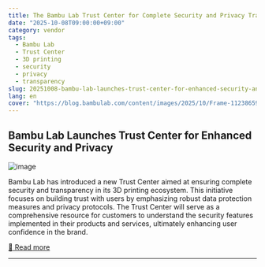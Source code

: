```yaml
---
title: The Bambu Lab Trust Center for Complete Security and Privacy Transparency
date: "2025-10-08T09:00:00+09:00"
category: vendor
tags:
  - Bambu Lab
  - Trust Center
  - 3D printing
  - security
  - privacy
  - transparency
slug: 20251008-bambu-lab-launches-trust-center-for-enhanced-security-and-privacy
lang: en
cover: "https://blog.bambulab.com/content/images/2025/10/Frame-1123865941.png"
---
```


## Bambu Lab Launches Trust Center for Enhanced Security and Privacy
![image](https://blog.bambulab.com/content/images/2025/10/Frame-1123865941.png)

Bambu Lab has introduced a new Trust Center aimed at ensuring complete security and transparency in its 3D printing ecosystem. This initiative focuses on building trust with users by emphasizing robust data protection measures and privacy protocols. The Trust Center will serve as a comprehensive resource for customers to understand the security features implemented in their products and services, ultimately enhancing user confidence in the brand.

[🔗 Read more](https://blog.bambulab.com/the-bambu-lab-trust-center-for-complete-security-and-privacy-transparency/)

---